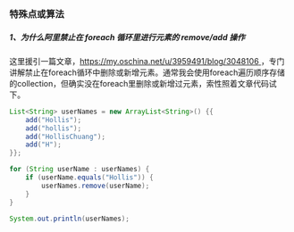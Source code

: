 ### 特殊点或算法

##### 1、为什么阿里禁止在 foreach 循环里进行元素的 remove/add 操作

这里援引一篇文章，[https://my.oschina.net/u/3959491/blog/3048106 ](https://my.oschina.net/u/3959491/blog/3048106)，专门讲解禁止在foreach循环中删除或新增元素。通常我会使用foreach遍历顺序存储的collection，但确实没在foreach里删除或新增过元素，索性照着文章代码试下。

```java
List<String> userNames = new ArrayList<String>() {{
    add("Hollis");
    add("hollis");
    add("HollisChuang");
    add("H");
}};

for (String userName : userNames) {
    if (userName.equals("Hollis")) {
        userNames.remove(userName);
    }
}

System.out.println(userNames);
```



